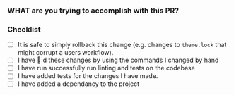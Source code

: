 ### WHAT are you trying to accomplish with this PR?


### Checklist

- [ ] It is safe to simply rollback this change (e.g. changes to `theme.lock` that might corrupt a users workflow).
- [ ] I have :tophat:'d these changes by using the commands I changed by hand
- [ ] I have run successfully run linting and tests on the codebase
- [ ] I have added tests for the changes I have made.
- [ ] I have added a dependancy to the project
